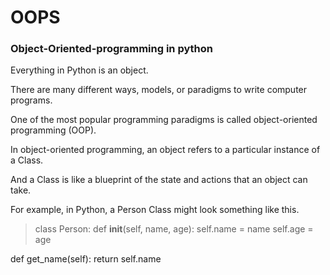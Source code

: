 # OOPS
### Object-Oriented-programming in python

Everything in Python is an object.

There are many different ways, models, or paradigms to write computer programs.

One of the most popular programming paradigms is called object-oriented programming (OOP).

In object-oriented programming, an object refers to a particular instance of a Class.

And a Class is like a blueprint of the state and actions that an object can take.

For example, in Python, a Person Class might look something like this.

>  class Person:
  def __init__(self, name, age):
    self.name = name
    self.age = age
  
  def get_name(self):
    return self.name
